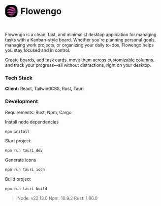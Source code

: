 <h1 style="display: flex; flex-direction: row; align-items: center; gap: 10px">
<p align="center"><img style="border-radius: 15px;" align="center" width="40" src="./app-icon.png"/></p>
<span>Flowengo</span>
</h1>

Flowengo is a clean, fast, and minimalist desktop application for managing tasks with a Kanban-style board. Whether you're planning personal goals, managing work projects, or organizing your daily to-dos, Flowengo helps you stay focused and in control.

Create boards, add task cards, move them across customizable columns, and track your progress—all without distractions, right on your desktop.


### Tech Stack

**Client:** React, TailwindCSS, Rust, Tauri


### Development

Requirements: Rust, Npm, Cargo

Install node dependencies

```bash
npm install
```


Start project:

```bash
npm run tauri dev
```

Generate icons

```bash
npm run tauri icon
```

Build project

```bash
npm run tauri build
```



> Node: v22.13.0 Npm: 10.9.2 Rust: 1.86.0
